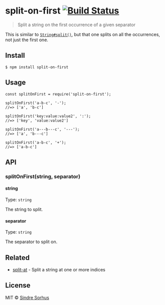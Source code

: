 split-on-first [![Build Status](https://travis-ci.com/sindresorhus/split-on-first.svg?branch=master)](https://travis-ci.com/sindresorhus/split-on-first)
========================================================================================================================================================

> Split a string on the first occurrence of a given separator

This is similar to [`String#split()`](https://developer.mozilla.org/en-US/docs/Web/JavaScript/Reference/Global_Objects/String/split), but that one splits on all the occurrences, not just the first one.

Install
-------

    $ npm install split-on-first

Usage
-----

    const splitOnFirst = require('split-on-first');

    splitOnFirst('a-b-c', '-');
    //=> ['a', 'b-c']

    splitOnFirst('key:value:value2', ':');
    //=> ['key', 'value:value2']

    splitOnFirst('a---b---c', '---');
    //=> ['a', 'b---c']

    splitOnFirst('a-b-c', '+');
    //=> ['a-b-c']

API
---

### splitOnFirst(string, separator)

#### string

Type: `string`

The string to split.

#### separator

Type: `string`

The separator to split on.

Related
-------

-   [split-at](https://github.com/sindresorhus/split-at) - Split a string at one or more indices

License
-------

MIT © [Sindre Sorhus](https://sindresorhus.com)
